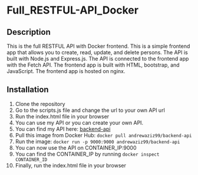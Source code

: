 # Full_RESTFUL-API_Docker

## Description

This is the full RESTFUL API with Docker frontend. This is a simple frontend app that allows you to create, read, update, and delete persons. The API is built with Node.js and Express.js. The API is connected to the frontend app with the Fetch API. The frontend app is built with HTML, bootstrap, and JavaScript. The frontend app is hosted on nginx.

## Installation

1. Clone the repository
2. Go to the scripts.js file and change the url to your own API url
3. Run the index.html file in your browser
4. You can use my API or you can create your own API.
5. You can find my API here: <a href="https://hub.docker.com/r/andrewaziz99/backend-api">backend-api</a>
6. Pull this image from Docker Hub: `docker pull andrewaziz99/backend-api`
7. Run the image: `docker run -p 9000:9000 andrewaziz99/backend-api`
8. You can now use the API on CONTAINER_IP:9000
9. You can find the CONTAINER_IP by running `docker inspect CONTAINER_ID`
10. Finally, run the index.html file in your browser